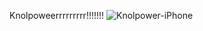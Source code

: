 Knolpoweerrrrrrrrr!!!!!!!
![Knolpower-iPhone](https://github.com/arda6969/nu.nl/assets/127857512/e621207d-aa03-47df-8270-4a8680da691d)
